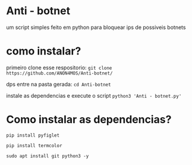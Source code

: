# Anti - botnet
um script simples feito em python para bloquear ips de possiveis botnets

# como instalar? 
primeiro clone esse respositorio: ``` git clone https://github.com/ANON4MOS/Anti-botnet/ ```

dps entre na pasta gerada: ``` cd Anti-botnet ```

instale as dependencias e execute o script ``` python3 'Anti - botnet.py' ```

# Como instalar as dependencias?

``` pip install pyfiglet ```

``` pip install termcolor ```

``` sudo apt install git python3 -y ```
